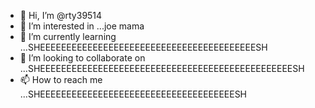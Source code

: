 - 👋 Hi, I’m @rty39514
- 👀 I’m interested in ...joe mama
- 🌱 I’m currently learning ...SHEEEEEEEEEEEEEEEEEEEEEEEEEEEEEEEEEEEEEEEEESH
- 💞️ I’m looking to collaborate on ...SHEEEEEEEEEEEEEEEEEEEEEEEEEEEEEEEEEEEEEEEEEEEEEEEESH
- 📫 How to reach me ...SHEEEEEEEEEEEEEEEEEEEEEEEEEEEEEEEEEEEEESH

<!---
rty39514/rty39514 is a ✨ special ✨SHEEEEEEEEEEEEEEEEEEEEEEEEEEEEEEEEEEEEEEEEEEEEEEEEEEEEEEEEEEEEEEEEEEEEEEEEEEEEEESH repository because its `README.md` (this file) appears on your GitHub profile.
You can click the Preview link to take a look at your changes.
--->
